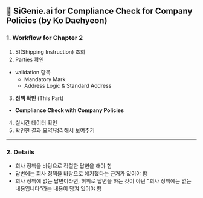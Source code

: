 ## **🚢 SiGenie.ai for Compliance Check for Company Policies (by Ko Daehyeon)**

### **1. Workflow for Chapter 2**
1. SI(Shipping Instruction) 조회
2. Parties 확인
  - validation 항목
    - Mandatory Mark
    - Address Logic & Standard Address
3. **정책 확인** (This Part)
  - **Compliance Check with Company Policies**
4. 실시간 데이터 확인
5. 확인한 결과 요약/정리해서 보여주기
***
### **2. Details**
- 회사 정책을 바탕으로 적절한 답변을 해야 함
- 답변에는 회사 정책을 바탕으로 얘기했다는 근거가 있어야 함
- 회사 정책에 없는 답변이라면, 허위로 답변을 하는 것이 아닌 "회사 정책에는 없는 내용입니다"라는 내용이 담겨 있어야 함
